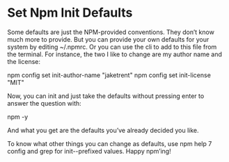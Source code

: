 # Set Npm Init Defaults

Some defaults are just the NPM-provided conventions. They don’t know much more to provide.
But you can provide your own defaults for your system by editing ~/.npmrc. Or you can use
the cli to add to this file from the terminal. For instance, the two I like to change are
my author name and the license:

npm config set init-author-name "jaketrent" npm config set init-license "MIT"

Now, you can init and just take the defaults without pressing enter to answer the question
with:

npm -y

And what you get are the defaults you’ve already decided you like.

To know what other things you can change as defaults, use npm help 7 config and grep for
init--prefixed values. Happy npm’ing!
